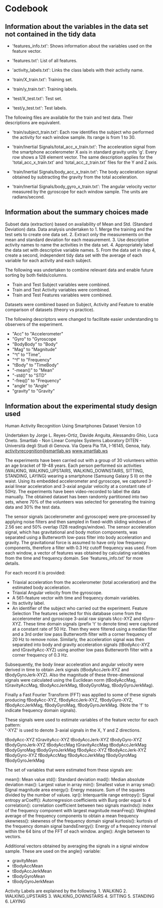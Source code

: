 # Codebook

## Information about the variables in the data set not contained in the tidy data 
- 'features_info.txt': Shows information about the variables used on the feature vector.

- 'features.txt': List of all features.

- 'activity_labels.txt': Links the class labels with their activity name.

- 'train/X_train.txt': Training set.

- 'train/y_train.txt': Training labels.

- 'test/X_test.txt': Test set.

- 'test/y_test.txt': Test labels.

The following files are available for the train and test data. Their descriptions are equivalent. 

- 'train/subject_train.txt': Each row identifies the subject who performed the activity for each window sample. Its range is from 1 to 30. 

- 'train/Inertial Signals/total_acc_x_train.txt': The acceleration signal from the smartphone accelerometer X axis in standard gravity units 'g'. Every row shows a 128 element vector. The same description applies for the 'total_acc_x_train.txt' and 'total_acc_z_train.txt' files for the Y and Z axis. 

- 'train/Inertial Signals/body_acc_x_train.txt': The body acceleration signal obtained by subtracting the gravity from the total acceleration. 

- 'train/Inertial Signals/body_gyro_x_train.txt': The angular velocity vector measured by the gyroscope for each window sample. The units are radians/second. 


## Information about the summary choices made
Subset data (extraction) based on availability of Mean and Std. (Standard Deviation) data.
Data analysis undertaken to 
    1. Merge the training and the test sets to create one data set.
    2. Extract only the measurements on the mean and standard deviation for each measurement.
    3. Use descriptive activity names to name the activities in the data set.
    4. Appropriately label the data set with descriptive variable names.
    5. From the data set in step 4, create a second, independent tidy data set with the average of each variable for each activity     and each subject.

The following was undertaken to combine relevant data and enable future sorting by both fields/columns.
- Train and Test Subject variables were combined.
- Train and Test Activity variables were combined.
- Train and Test Features variables were combined.

Datasets were combined based on Subject, Activity and Feature to enable comparison of datasets (theory vs practice).

The following descriptors were changed to facilitate easier understanding to observers of the experiment.
 - "Acc" to "Accelerometer"
 - "Gyro" to "Gyroscope
 - "BodyBody" to "Body"
 - "Mag" to "Magnitude"
 - "^t" to "Time", 
 - "^f" to "Frequency"
 - "tBody" to "TimeBody"
 - "-mean()" to "Mean"
 - "-std()" to "STD"
 - "-freq()" to "Frequency"
 - "angle" to "Angle"
 - "gravity" to "Gravity"

## Information about the experimental study design used
Human Activity Recognition Using Smartphones Dataset
Version 1.0

Undertaken by Jorge L. Reyes-Ortiz, Davide Anguita, Alessandro Ghio, Luca Oneto.
Smartlab - Non Linear Complex Systems Laboratory
DITEN - Università degli Studi di Genova.
Via Opera Pia 11A, I-16145, Genoa, Italy.
activityrecognition@smartlab.ws
www.smartlab.ws

The experiments have been carried out with a group of 30 volunteers within an age bracket of 19-48 years. Each person performed six activities (WALKING, WALKING_UPSTAIRS, WALKING_DOWNSTAIRS, SITTING, STANDING, LAYING) wearing a smartphone (Samsung Galaxy S II) on the waist. Using its embedded accelerometer and gyroscope, we captured 3-axial linear acceleration and 3-axial angular velocity at a constant rate of 50Hz. The experiments have been video-recorded to label the data manually. The obtained dataset has been randomly partitioned into two sets, where 70% of the volunteers was selected for generating the training data and 30% the test data. 

The sensor signals (accelerometer and gyroscope) were pre-processed by applying noise filters and then sampled in fixed-width sliding windows of 2.56 sec and 50% overlap (128 readings/window). The sensor acceleration signal, which has gravitational and body motion components, was separated using a Butterworth low-pass filter into body acceleration and gravity. The gravitational force is assumed to have only low frequency components, therefore a filter with 0.3 Hz cutoff frequency was used. From each window, a vector of features was obtained by calculating variables from the time and frequency domain. See 'features_info.txt' for more details. 

For each record it is provided:
- Triaxial acceleration from the accelerometer (total acceleration) and the estimated body acceleration.
- Triaxial Angular velocity from the gyroscope. 
- A 561-feature vector with time and frequency domain variables. 
- Its activity label. 
- An identifier of the subject who carried out the experiment.
Feature Selection 
The features selected for this database come from the accelerometer and gyroscope 3-axial raw signals tAcc-XYZ and tGyro-XYZ. These time domain signals (prefix 't' to denote time) were captured at a constant rate of 50 Hz. Then they were filtered using a median filter and a 3rd order low pass Butterworth filter with a corner frequency of 20 Hz to remove noise. Similarly, the acceleration signal was then separated into body and gravity acceleration signals (tBodyAcc-XYZ and tGravityAcc-XYZ) using another low pass Butterworth filter with a corner frequency of 0.3 Hz. 

Subsequently, the body linear acceleration and angular velocity were derived in time to obtain Jerk signals (tBodyAccJerk-XYZ and tBodyGyroJerk-XYZ). Also the magnitude of these three-dimensional signals were calculated using the Euclidean norm (tBodyAccMag, tGravityAccMag, tBodyAccJerkMag, tBodyGyroMag, tBodyGyroJerkMag). 

Finally a Fast Fourier Transform (FFT) was applied to some of these signals producing fBodyAcc-XYZ, fBodyAccJerk-XYZ, fBodyGyro-XYZ, fBodyAccJerkMag, fBodyGyroMag, fBodyGyroJerkMag. (Note the 'f' to indicate frequency domain signals). 

These signals were used to estimate variables of the feature vector for each pattern:  
'-XYZ' is used to denote 3-axial signals in the X, Y and Z directions.

tBodyAcc-XYZ
tGravityAcc-XYZ
tBodyAccJerk-XYZ
tBodyGyro-XYZ
tBodyGyroJerk-XYZ
tBodyAccMag
tGravityAccMag
tBodyAccJerkMag
tBodyGyroMag
tBodyGyroJerkMag
fBodyAcc-XYZ
fBodyAccJerk-XYZ
fBodyGyro-XYZ
fBodyAccMag
fBodyAccJerkMag
fBodyGyroMag
fBodyGyroJerkMag

The set of variables that were estimated from these signals are: 

mean(): Mean value
std(): Standard deviation
mad(): Median absolute deviation 
max(): Largest value in array
min(): Smallest value in array
sma(): Signal magnitude area
energy(): Energy measure. Sum of the squares divided by the number of values. 
iqr(): Interquartile range 
entropy(): Signal entropy
arCoeff(): Autorregresion coefficients with Burg order equal to 4
correlation(): correlation coefficient between two signals
maxInds(): index of the frequency component with largest magnitude
meanFreq(): Weighted average of the frequency components to obtain a mean frequency
skewness(): skewness of the frequency domain signal 
kurtosis(): kurtosis of the frequency domain signal 
bandsEnergy(): Energy of a frequency interval within the 64 bins of the FFT of each window.
angle(): Angle between to vectors.

Additional vectors obtained by averaging the signals in a signal window sample. These are used on the angle() variable:

- gravityMean
- tBodyAccMean
- tBodyAccJerkMean
- tBodyGyroMean
- tBodyGyroJerkMean

Activity Labels are explained by the following.
    1. WALKING
    2. WALKING_UPSTAIRS
    3. WALKING_DOWNSTAIRS
    4. SITTING
    5. STANDING
    6. LAYING

